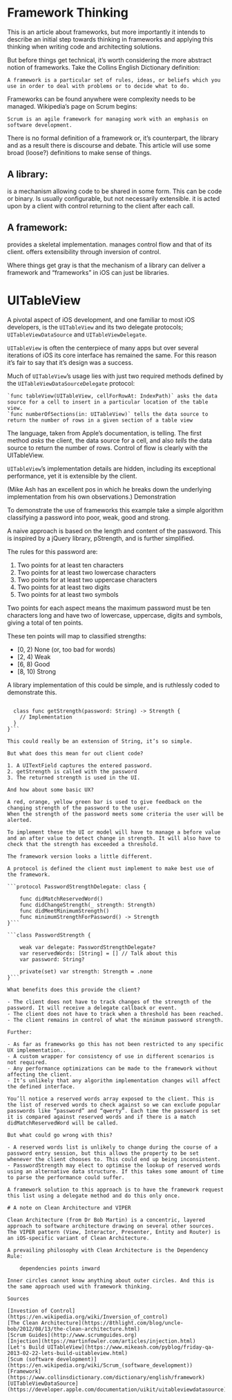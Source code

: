 # Framework Thinking

This is an article about frameworks, but more importantly it intends to describe an initial step towards thinking in frameworks and applying this thinking when writing code and architecting solutions.

But before things get technical, it’s worth considering the more abstract notion of frameworks. Take the Collins English Dictionary definition:

    A framework is a particular set of rules, ideas, or beliefs which you use in order to deal with problems or to decide what to do.

Frameworks can be found anywhere were complexity needs to be managed. Wikipedia’s page on Scrum begins:

    Scrum is an agile framework for managing work with an emphasis on software development.

There is no formal definition of a framework or, it’s counterpart, the library and as a result there is discourse and debate. This article will use some broad (loose?) definitions to make sense of things.

## A library:

is a mechanism allowing code to be shared in some form. This can be code or binary.
Is usually configurable, but not necessarily extensible.
it is acted upon by a client with control returning to the client after each call.

## A framework:

provides a skeletal implementation.
manages control flow and that of its client.
offers extensibility through inversion of control.

Where things get gray is that the mechanism of a library can deliver a framework and “frameworks” in iOS can just be libraries.

# UITableView

A pivotal aspect of iOS development, and one familiar to most iOS developers, is the `UITableView` and its two delegate protocols; `UITableViewDataSource` and `UITableViewDelegate`.

`UITableView` is often the centerpiece of many apps but over several iterations of iOS its core interface has remained the same. For this reason it’s fair to say that it’s design was a success.

Much of `UITableView`’s usage lies with just two required methods defined by the `UITableViewDataSourceDelegate` protocol:

    `func tableView(UITableView, cellForRowAt: IndexPath)` asks the data source for a cell to insert in a particular location of the table view.
    `func numberOfSections(in: UITableView)` tells the data source to return the number of rows in a given section of a table view

The language, taken from Apple’s documentation, is telling. The first method *asks* the client, the data source for a cell, and also *tells* the data source to return the number of rows. Control of flow is clearly with the UITableView.

`UITableView`’s implementation details are hidden, including its exceptional performance, yet it is extensible by the client.

(Mike Ash has an excellent pos in which he breaks down the underlying implementation from his own observations.)
Demonstration

To demonstrate the use of frameworks this example take a simple algorithm classifying a password into poor, weak, good and strong.

A naive approach is based on the length and content of the password. This is inspired by a jQuery library, pStrength, and is further simplified.

The rules for this password are:

1. Two points for at least ten characters
2. Two points for at least two lowercase characters
3. Two points for at least two uppercase characters
4. Two points for at least two digits
5. Two points for at least two symbols

Two points for each aspect means the maximum password must be ten characters long and have two of lowercase, uppercase, digits and symbols, giving a total of ten points.

These ten points will map to classified strengths:

- [0, 2) None (or, too bad for words)
- [2, 4) Weak
- [6, 8) Good
- [8, 10) Strong

A library implementation of this could be simple, and is ruthlessly coded to demonstrate this.

```final class PasswordStrength {

  class func getStrength(password: String) -> Strength {
    // Implementation
  }
}```

This could really be an extension of String, it’s so simple.

But what does this mean for out client code?

1. A UITextField captures the entered password.
2. getStrength is called with the password
3. The returned strength is used in the UI.

And how about some basic UX?

A red, orange, yellow green bar is used to give feedback on the changing strength of the password to the user.
When the strength of the password meets some criteria the user will be alerted.

To implement these the UI or model will have to manage a before value and an after value to detect change in strength. It will also have to check that the strength has exceeded a threshold.

The framework version looks a little different.

A protocol is defined the client must implement to make best use of the framework.

```protocol PasswordStrengthDelegate: class {
    
    func didMatchReservedWord()
    func didChangeStrength(_ strength: Strength)
    func didMeetMinimumStrength()
    func minimumStrengthForPassword() -> Strength
}```

```class PasswordStrength {
    
    weak var delegate: PasswordStrengthDelegate?
    var reservedWords: [String] = [] // Talk about this
    var password: String?
    
    private(set) var strength: Strength = .none
}```

What benefits does this provide the client?

- The client does not have to track changes of the strength of the password. It will receive a delegate callback or event.
- The client does not have to track when a threshold has been reached.
- The client remains in control of what the minimum password strength.

Further:

- As far as frameworks go this has not been restricted to any specific UX implementation..
- A custom wrapper for consistency of use in different scenarios is not required.
- Any performance optimizations can be made to the framework without affecting the client.
- It’s unlikely that any algorithm implementation changes will affect the defined interface.

You’ll notice a reserved words array exposed to the client. This is the list of reserved words to check against so we can exclude popular passwords like “password” and “qwerty”. Each time the password is set it is compared against reserved words and if there is a match didMatchReservedWord will be called.

But what could go wrong with this?

- A reserved words list is unlikely to change during the course of a password entry session, but this allows the property to be set whenever the client chooses to. This could end up being inconsistent.
- PasswordStrength may elect to optimise the lookup of reserved words using an alternative data structure. If this takes some amount of time to parse the performance could suffer.

A framework solution to this approach is to have the framework request this list using a delegate method and do this only once.

# A note on Clean Architecture and VIPER

Clean Architecture (from Dr Bob Martin) is a concentric, layered approach to software architecture drawing on several other sources. The VIPER pattern (View, Interactor, Presenter, Entity and Router) is an iOS-specific variant of Clean Architecture.

A prevailing philosophy with Clean Architecture is the Dependency Rule:

    dependencies points inward

Inner circles cannot know anything about outer circles. And this is the same approach used with framework thinking.

Sources

[Investion of Control](https://en.wikipedia.org/wiki/Inversion_of_control)
[The Clean Architecture](https://8thlight.com/blog/uncle-bob/2012/08/13/the-clean-architecture.html)
[Scrum Guides](http://www.scrumguides.org)
[Injection](https://martinfowler.com/articles/injection.html)
[Let's Build UITableView](https://www.mikeash.com/pyblog/friday-qa-2013-02-22-lets-build-uitableview.html)
[Scum (software development)](https://en.wikipedia.org/wiki/Scrum_(software_development))
[Framework](https://www.collinsdictionary.com/dictionary/english/framework)
[UITableViewDataSource](https://developer.apple.com/documentation/uikit/uitableviewdatasource)

